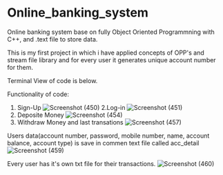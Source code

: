 # Online_banking_system
Online banking system base on fully Object Oriented Programmning with C++, and .text file to store data.

This is my first project in which i have applied concepts of OPP's and stream file library and for every user it generates unique account number for them.

Terminal View of code is below.

Functionality of code:
1. Sign-Up
![Screenshot (450)](https://user-images.githubusercontent.com/86247957/224375508-dbdea3cc-f32d-4063-b0be-d5fc989468f4.png)
2.Log-in
![Screenshot (451)](https://user-images.githubusercontent.com/86247957/224375690-3b2d3c56-acc0-4bef-937d-b5b525ba7d8e.png)
3. Deposite Money
![Screenshot (454)](https://user-images.githubusercontent.com/86247957/224376417-4b8e7419-b172-400a-aa7f-868b98c28527.png)
4. Withdraw Money and last transations
![Screenshot (457)](https://user-images.githubusercontent.com/86247957/224376737-dba77e7c-a212-402c-8135-a464b0bb7c0f.png)

Users data(account number, password, mobile number, name, account balance, account type) is save in commen text file called acc_detail
![Screenshot (459)](https://user-images.githubusercontent.com/86247957/224377758-516ef173-1e03-441a-9436-fa60a3a64cc4.png)

Every user has it's own txt file for their transactions.
![Screenshot (460)](https://user-images.githubusercontent.com/86247957/224378246-4b872ed0-45a5-4036-9129-0e65e5e454e8.png)
